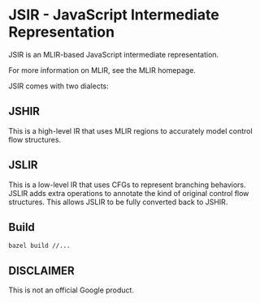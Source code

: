 # JSIR - JavaScript Intermediate Representation

JSIR is an MLIR-based JavaScript intermediate representation.

For more information on MLIR, see the MLIR homepage.

JSIR comes with two dialects:

## JSHIR

This is a high-level IR that uses MLIR regions to accurately model control flow
structures.

## JSLIR

This is a low-level IR that uses CFGs to represent branching behaviors. JSLIR
adds extra operations to annotate the kind of original control flow structures.
This allows JSLIR to be fully converted back to JSHIR.

## Build

```
bazel build //...
```

## DISCLAIMER
This is not an official Google product.
